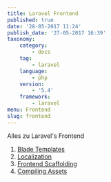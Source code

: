 ```yaml
---
title: Laravel Frontend
published: true
date: '28-05-2017 11:24'
publish_date: '27-05-2017 16:39'
taxonomy:
    category:
        - docs
    tag:
        - laravel
    language:
        - php
    version:
        - '5.4'
    framework:
        - laravel
menu: Frontend
slug: frontend
---
```


Alles zu Laravel's Frontend

1. [Blade Templates](blade)
2. [Localization](localization)
3. [Frontend Scaffolding](scaffolding)
4. [Compiling Assets](compiling)